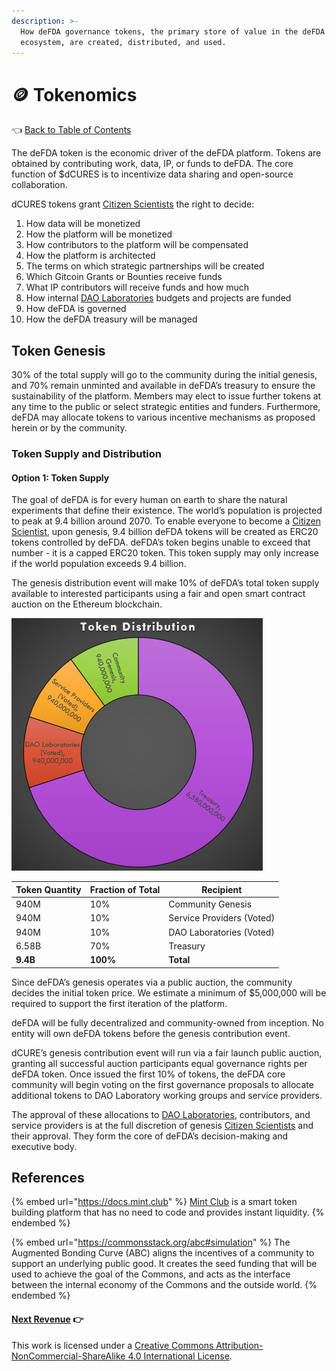```yaml
---
description: >-
  How deFDA governance tokens, the primary store of value in the deFDA
  ecosystem, are created, distributed, and used.
---
```


# 🪙 Tokenomics

👈 [Back to Table of Contents](../)

The deFDA token is the economic driver of the deFDA platform. Tokens are obtained by contributing work, data, IP, or funds to deFDA. The core function of $dCURES is to incentivize data sharing and open-source collaboration.

dCURES tokens grant [Citizen Scientists](5-organization.md) the right to decide:

1. How data will be monetized
2. How the platform will be monetized
3. How contributors to the platform will be compensated
4. How the platform is architected
5. The terms on which strategic partnerships will be created
6. Which Gitcoin Grants or Bounties receive funds
7. What IP contributors will receive funds and how much
8. How internal [DAO Laboratories](5-organization.md) budgets and projects are funded
9. How deFDA is governed
10. How the deFDA treasury will be managed

## Token Genesis

30% of the total supply will go to the community during the initial genesis, and 70% remain unminted and available in deFDA’s treasury to ensure the sustainability of the platform. Members may elect to issue further tokens at any time to the public or select strategic entities and funders. Furthermore, deFDA may allocate tokens to various incentive mechanisms as proposed herein or by the community.

### Token Supply and Distribution

#### Option 1: Token Supply

The goal of deFDA is for every human on earth to share the natural experiments that define their existence. The world’s population is projected to peak at 9.4 billion around 2070. To enable everyone to become a [Citizen Scientist](5-organization.md), upon genesis, 9.4 billion deFDA tokens will be created as ERC20 tokens controlled by deFDA. deFDA’s token begins unable to exceed that number - it is a capped ERC20 token. This token supply may only increase if the world population exceeds 9.4 billion.

The genesis distribution event will make 10% of deFDA’s total token supply available to interested participants using a fair and open smart contract auction on the Ethereum blockchain.

![](<../.gitbook/assets/image (4).png>)

| Token Quantity | Fraction of Total | Recipient                 |
| -------------- | ----------------- | ------------------------- |
| 940M           | 10%               | Community Genesis         |
| 940M           | 10%               | Service Providers (Voted) |
| 940M           | 10%               | DAO Laboratories (Voted)  |
| 6.58B          | 70%               | Treasury                  |
| **9.4B**       | **100%**          | **Total**                 |

Since deFDA’s genesis operates via a public auction, the community decides the initial token price. We estimate a minimum of $5,000,000 will be required to support the first iteration of the platform.

deFDA will be fully decentralized and community-owned from inception. No entity will own deFDA tokens before the genesis contribution event.

dCURE’s genesis contribution event will run via a fair launch public auction, granting all successful auction participants equal governance rights per deFDA token. Once issued the first 10% of tokens, the deFDA core community will begin voting on the first governance proposals to allocate additional tokens to DAO Laboratory working groups and service providers.

The approval of these allocations to [DAO Laboratories](5-organization.md), contributors, and service providers is at the full discretion of genesis [Citizen Scientists](5-organization.md) and their approval. They form the core of deFDA’s decision-making and executive body.

## References

{% embed url="https://docs.mint.club" %}
[Mint Club](https://mint.club) is a smart token building platform that has no need to code and provides instant liquidity.
{% endembed %}

{% embed url="https://commonsstack.org/abc#simulation" %}
The Augmented Bonding Curve (ABC) aligns the incentives of a community to support an underlying public good. It creates the seed funding that will be used to achieve the goal of the Commons, and acts as the interface between the internal economy of the Commons and the outside world.
{% endembed %}

#### [Next Revenue](7-revenue.md) 👉

This work is licensed under a [Creative Commons Attribution-NonCommercial-ShareAlike 4.0 International License](http://creativecommons.org/licenses/by-nc-sa/4.0/).

